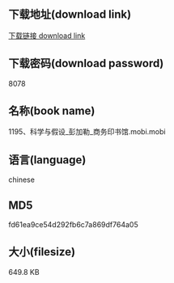 ## 下载地址(download link)
[下载链接 download link](https://voluble-croquembouche-d321dc.netlify.app/?s=1195%E3%80%81%E7%A7%91%E5%AD%A6%E4%B8%8E%E5%81%87%E8%AE%BE_%E5%BD%AD%E5%8A%A0%E5%8B%92_%E5%95%86%E5%8A%A1%E5%8D%B0%E4%B9%A6%E9%A6%86.mobi)

## 下载密码(download password)
8078

## 名称(book name)
1195、科学与假设_彭加勒_商务印书馆.mobi.mobi

## 语言(language)
chinese

## MD5
fd61ea9ce54d292fb6c7a869df764a05

## 大小(filesize)
649.8 KB
